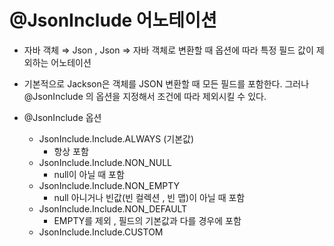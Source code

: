 # ****@JsonInclude 어노테이션****

- 자바 객체 ⇒ Json , Json ⇒ 자바 객체로 변환할 때 옵션에 따라 특정 필드 값이 제외하는 어노테이션

- 기본적으로 Jackson은 객체를 JSON 변환할 때 모든 필드를 포함한다. 그러나 @JsonInclude 의 옵션을 지정해서 조건에 따라 제외시킬 수 있다.

- @JsonInclude 옵션
    - JsonInclude.Include.ALWAYS (기본값)
        - 항상 포함
    - JsonInclude.Include.NON_NULL
        - null이 아닐 때 포함
    - JsonInclude.Include.NON_EMPTY
        - null 아니거나 빈값(빈 컬렉션 , 빈 맵)이 아닐 때 포함
    - JsonInclude.Include.NON_DEFAULT
        - EMPTY를 제외 , 필드의 기본값과 다를 경우에 포함
    - JsonInclude.Include.CUSTOM